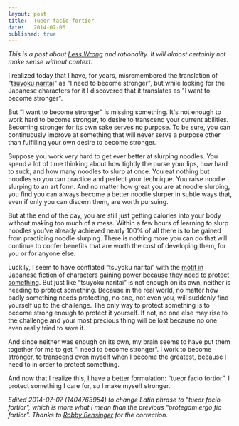 ```yaml
---
layout: post
title:  Tueor facio fortior
date:   2014-07-06
published: true
---
```


*This is a post about [Less Wrong](http://www.lesswrong.com/) and rationality. It will almost certainly not make sense without context.*

I realized today that I have, for years, misremembered the translation of "[tsuyoku naritai](http://lesswrong.com/lw/h8/tsuyoku_naritai_i_want_to_become_stronger/)" as "I need to become stronger", but while looking for the Japanese characters for it I discovered that it translates as "I want to become stronger".

But “I want to become stronger” is missing something. It's not enough to work hard to become stronger, to desire to transcend your current abilities. Becoming stronger for its own sake serves no purpose. To be sure, you can continuously improve at something that will never serve a purpose other than fulfilling your own desire to become stronger.

Suppose you work very hard to get ever better at slurping noodles. You spend a lot of time thinking about how tightly the purse your lips, how hard to suck, and how many noodles to slurp at once. You eat nothing but noodles so you can practice and perfect your technique. You raise noodle slurping to an art form. And no matter how great you are at noodle slurping, you find you can always become a better noodle slurper in subtle ways that, even if only you can discern them, are worth pursuing.

But at the end of the day, you are still just getting calories into your body without making too much of a mess. Within a few hours of learning to slurp noodles you’ve already achieved nearly 100% of all there is to be gained from practicing noodle slurping. There is nothing more you can do that will continue to confer benefits that are worth the cost of developing them, for you or for anyone else.

Luckily, I seem to have conflated “tsuyoku naritai” with the [motif in Japanese fiction of characters gaining power because they need to protect something](http://lesswrong.com/lw/nb/something_to_protect/). But just like “tsuyoku naritai” is not enough on its own, neither is needing to protect something. Because in the real world, no matter how badly something needs protecting, no one, not even you, will suddenly find yourself up to the challenge. The only way to protect something is to become strong enough to protect it yourself. If not, no one else may rise to the challenge and your most precious thing will be lost because no one even really tried to save it.

And since neither was enough on its own, my brain seems to have put them together for me to get “I need to become stronger”. I work to become stronger, to transcend even myself when I become the greatest, because I need to in order to protect something.

And now that I realize this, I have a better formulation: “tueor facio fortior”. I protect something I care for, so I make myself stronger.

*Edited 2014-07-07 (1404763954) to change Latin phrase to "tueor facio fortior", which is more what I mean than the previous "protegam ergo fio fortior". Thanks to [Robby Bensinger](https://twitter.com/robbensinger) for the correction.*
